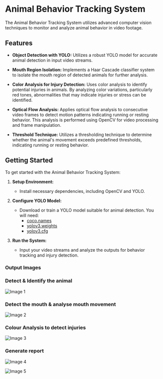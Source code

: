 # Animal Behavior Tracking System

The Animal Behavior Tracking System utilizes advanced computer vision techniques to monitor and analyze animal behavior in video footage.

## Features

- **Object Detection with YOLO:** Utilizes a robust YOLO model for accurate animal detection in input video streams.
  
- **Mouth Region Isolation:** Implements a Haar Cascade classifier system to isolate the mouth region of detected animals for further analysis.
  
- **Color Analysis for Injury Detection:** Uses color analysis to identify potential injuries in animals. By analyzing color variations, particularly red tones, abnormalities that may indicate injuries or stress can be identified.
  
- **Optical Flow Analysis:** Applies optical flow analysis to consecutive video frames to detect motion patterns indicating running or resting behavior. This analysis is performed using OpenCV for video processing and frame manipulation.
  
- **Threshold Technique:** Utilizes a thresholding technique to determine whether the animal's movement exceeds predefined thresholds, indicating running or resting behavior.

## Getting Started

To get started with the Animal Behavior Tracking System:

1. **Setup Environment:**
   - Install necessary dependencies, including OpenCV and YOLO.

2. **Configure YOLO Model:**
   - Download or train a YOLO model suitable for animal detection. You will need:
     - [coco.names](https://github.com/pjreddie/darknet/blob/master/data/coco.names)
     - [yolov3.weights](https://pjreddie.com/media/files/yolov3.weights)
     - [yolov3.cfg](https://github.com/pjreddie/darknet/blob/master/cfg/yolov3.cfg)

3. **Run the System:**
   - Input your video streams and analyze the outputs for behavior tracking and injury detection.

### Output Images
### Detect & Identify the animal
![Image 1](https://github.com/Harshitaa-G-A/Animal-Behavior-Tracking-System/assets/146211436/a2f413c5-2c93-4936-ab8b-8fea3ee1fdab)
### Detect the mouth & analyse mouth movement
![Image 2](https://github.com/Harshitaa-G-A/Animal-Behavior-Tracking-System/assets/146211436/563a1471-eeed-4bbb-ae30-0da0d905e6e6)
### Colour Analysis to detect injuries
![Image 3](https://github.com/Harshitaa-G-A/Animal-Behavior-Tracking-System/assets/146211436/62912382-bd31-4946-b664-68105ae15acc)
### Generate report
![Image 4](https://github.com/Harshitaa-G-A/Animal-Behavior-Tracking-System/assets/146211436/6f281562-99f2-45ec-a73b-b32f57972c88)

![Image 5](https://github.com/Harshitaa-G-A/Animal-Behavior-Tracking-System/assets/146211436/2549033e-22e3-4db4-92f4-fe63fce58035)
